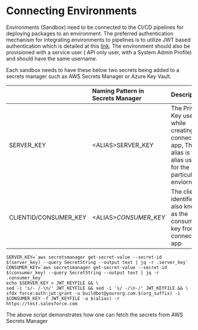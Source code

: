 # Connecting Environments

Environments \(Sandbox\) need to be connected to the CI/CD pipelines for deploying packages to an environment. The preferred authentication mechanism for integrating environments to pipelines is to utilize JWT based authentication which is detailed at this [link](https://developer.salesforce.com/docs/atlas.en-us.sfdx_dev.meta/sfdx_dev/sfdx_dev_auth_jwt_flow.htm). The environment should also be provisioned with a service user \( API only user, with a System Admin Profile\) and should have the same username.

Each sandbox needs to have these below two secrets being added to a secrets manager such as AWS Secrets Manager or Azure Key Vault.  
  


|  | Naming Pattern in Secrets Manager | Description |
| :--- | :--- | :--- |
| SERVER\_KEY | &lt;ALIAS&gt;SERVER\_KEY | The Private Key used while creating the connected app, The alias is the alias used for the particular enviornment  |
| CLIENTID/CONSUMER\_KEY | &lt;ALIAS&gt;_CONSUMER\_KEY_ | The client identifier also know as the consumer key from the connected app |

```text
SERVER_KEY=`aws secretsmanager get-secret-value --secret-id $(server_key) --query SecretString --output text | jq -r .server_key`
CONSUMER_KEY=`aws secretsmanager get-secret-value --secret-id $(consumer_key) --query SecretString --output text | jq -r .consumer_key`
echo $SERVER_KEY > JWT_KEYFILE && \
sed -i 's/- /-\n/' JWT_KEYFILE && sed -i 's/ -/\n-/' JWT_KEYFILE && \
sfdx force:auth:jwt:grant -u buildbot@yourorg.com.$(org_suffix) -i $CONSUMER_KEY -f JWT_KEYFILE -a $(alias) -r https://test.salesforce.com 

```

The above script demonstrates how one can fetch the secrets from AWS Secrets Manager

